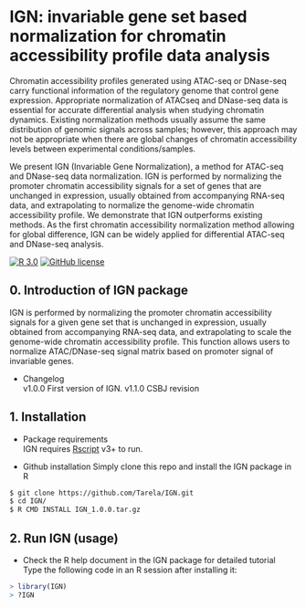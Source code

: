 # IGN: invariable gene set based normalization for chromatin accessibility profile data analysis

Chromatin accessibility profiles generated using ATAC-seq or DNase-seq carry functional information of the regulatory genome that control gene expression. Appropriate normalization of ATACseq and DNase-seq data is essential for accurate differential analysis when studying chromatin dynamics. Existing normalization methods usually assume the same distribution of genomic signals across samples; however, this approach may not be appropriate when there are global changes of chromatin accessibility levels between experimental conditions/samples.

We present IGN (Invariable Gene Normalization), a method for ATAC-seq and DNase-seq data normalization. IGN is performed by normalizing the promoter chromatin accessibility signals for a set of genes that are unchanged in expression, usually obtained from accompanying RNA-seq data, and extrapolating to normalize the genome-wide chromatin accessibility profile. We demonstrate that IGN outperforms existing methods. As the first chromatin accessibility normalization method allowing for global difference, IGN can be widely applied for differential ATAC-seq and DNase-seq analysis.

[![R 3.0](https://img.shields.io/badge/R-3.0-blue.svg)](https://www.r-project.org/)
[![GitHub license](https://img.shields.io/github/license/Tarela/IGN)](https://github.com/Tarela/IGN/blob/main/LICENSE)

## 0. Introduction of IGN package
IGN is performed by normalizing the promoter chromatin accessibility signals for a given gene set that is unchanged in expression, usually obtained from accompanying RNA-seq data, and extrapolating to scale the genome-wide chromatin accessibility profile. This function allows users to normalize ATAC/DNase-seq signal matrix based on promoter signal of invariable genes. 

- Changelog<br>
v1.0.0 First version of IGN.
v1.1.0 CSBJ revision
## 1. Installation
- Package requirements<br>
IGN requires [Rscript](https://www.r-project.org) v3+ to run.<br>

- Github installation
Simply clone this repo and install the IGN package in R
```sh
$ git clone https://github.com/Tarela/IGN.git
$ cd IGN/
$ R CMD INSTALL IGN_1.0.0.tar.gz
```

## 2. Run IGN (usage)
- Check the R help document in the IGN package for detailed tutorial<br>
Type the following code in an R session after installing it:
```R
> library(IGN)
> ?IGN
```
